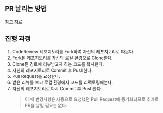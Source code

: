 ## PR 날리는 방법

[참고 자료](https://chanhuiseok.github.io/posts/git-3/)

## 진행 과정
1. CodeReview 레포지토리를 Fork하여 자신의 레포지토리로 따온다.
2. Fork된 레포지토리를 자신의 로컬 환경으로 Clone한다.
3. Clone된 경로에 리뷰받고자 하는 코드를 복사한다.
4. 자신의 레포지토리로 Commit 후 Push한다.
5. Pull Request를 요청한다.
6. 받은 리뷰를 보고 로컬 환경에서 코드를 리팩토링해본다.
7. 자신의 레포지토리로 다시 Commit 후 Push한다.
    > 이 때 변경사항은 자동으로 요청했던 Pull Request에 동기화되므로 추가로 PR을 날릴 필요는 없다.
